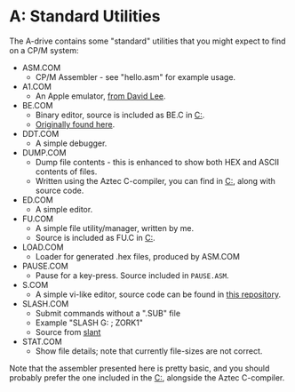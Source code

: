# A: Standard Utilities

The A-drive contains some "standard" utilities that you might expect to find on a CP/M system:

* ASM.COM
  * CP/M Assembler - see "hello.asm" for example usage.
* A1.COM
  * An Apple emulator, [from David Lee](https://github.com/davidly/a1).
* BE.COM
  * Binary editor, source is included as BE.C in [C:](../C/).
  * [Originally found here](https://github.com/lindehaven/CP-M).
* DDT.COM
  * A simple debugger.
* DUMP.COM
  * Dump file contents - this is enhanced to show both HEX and ASCII contents of files.
  * Written using the Aztec C-compiler, you can find in [C:](../C/), along with source code.
* ED.COM
  * A simple editor.
* FU.COM
  * A simple file utility/manager, written by me.
  * Source is included as FU.C in [C:](../C/).
* LOAD.COM
  * Loader for generated .hex files, produced by ASM.COM
* PAUSE.COM
  * Pause for a key-press.  Source included in `PAUSE.ASM`.
* S.COM
  * A simple vi-like editor, source code can be found in [this repository](https://github.com/udo-munk/s/).
* SLASH.COM
  * Submit commands without a ".SUB" file
  * Example "SLASH G: ; ZORK1"
  * Source from [slant](http://www.retroarchive.org/cpm/cdrom/SIMTEL/SIGM/VOLS000/VOL072/)
* STAT.COM
  * Show file details; note that currently file-sizes are not correct.

Note that the assembler presented here is pretty basic, and you should probably prefer the one included in the [C:](../C/), alongside the Aztec C-compiler.
